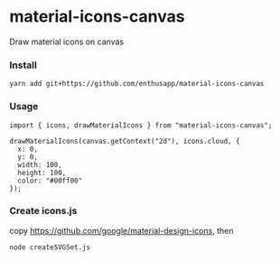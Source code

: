 # material-icons-canvas
Draw material icons on canvas

### Install
```
yarn add git+https://github.com/enthusapp/material-icons-canvas
```

### Usage
```JS
import { icons, drawMaterialIcons } from "material-icons-canvas";

drawMaterialIcons(canvas.getContext("2d"), icons.cloud, {
  x: 0,
  y: 0,
  width: 100,
  height: 100,
  color: "#00ff00"
});
```

### Create icons.js

copy https://github.com/google/material-design-icons, then

```
node createSVGSet.js
```

